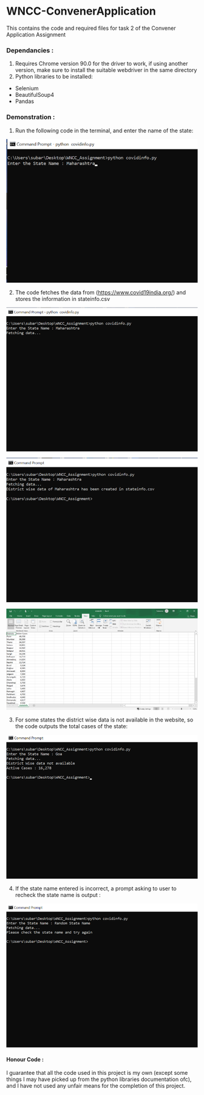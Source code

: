 # WNCC-ConvenerApplication
This contains the code and required files for task 2 of the Convener Application Assignment

### Dependancies :

1. Requires Chrome version 90.0 for the driver to work, if using another version, make sure to install the suitable webdriver in the same directory
2. Python libraries to be installed:
- Selenium
- BeautifulSoup4
- Pandas

### Demonstration :
1. Run the following code in the terminal, and enter the name of the state:

![alt text](https://github.com/SubarnoNR/WNCC-ConvenerApplication/blob/main/images/1.png "Img01") 

2. The code fetches the data from (https://www.covid19india.org/) and stores the information in stateinfo.csv

![alt text](https://github.com/SubarnoNR/WNCC-ConvenerApplication/blob/main/images/2.png "Img02")

![alt text](https://github.com/SubarnoNR/WNCC-ConvenerApplication/blob/main/images/3.png "Img03")

![alt text](https://github.com/SubarnoNR/WNCC-ConvenerApplication/blob/main/images/4.png "Img04")

3. For some states the district wise data is not available in the website, so the code outputs the total cases of the state:

![alt text](https://github.com/SubarnoNR/WNCC-ConvenerApplication/blob/main/images/5.png "Img05")

4. If the state name entered is incorrect, a prompt asking to user to recheck the state name is output :

![alt text](https://github.com/SubarnoNR/WNCC-ConvenerApplication/blob/main/images/6.png "Img06")


#### Honour Code :

I guarantee that all the code used in this project is my own (except some things I may have picked up from the python libraries documentation ofc), and I have not used any unfair means for the completion of this project.
